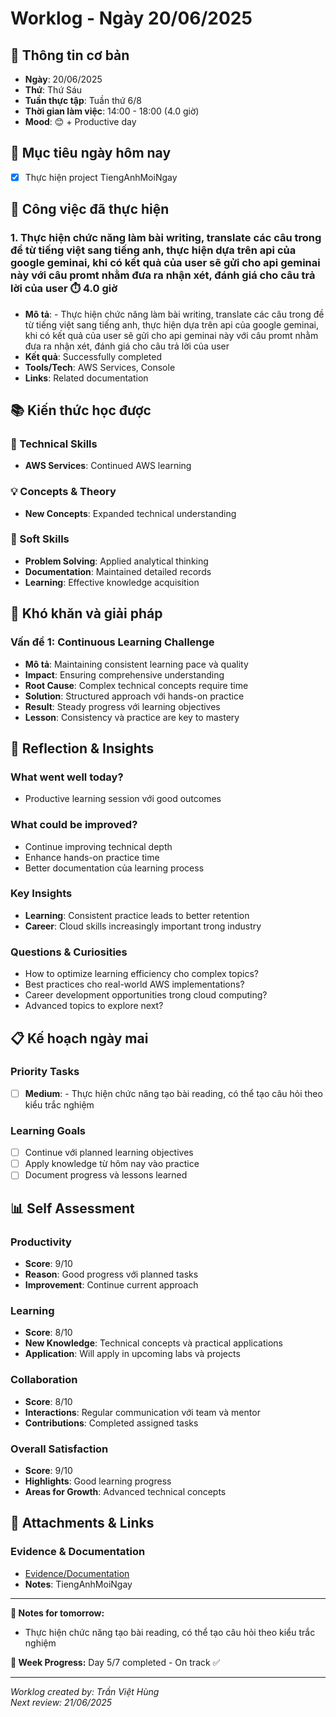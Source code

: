 # Worklog - Ngày 20/06/2025

## 📅 Thông tin cơ bản
- **Ngày**: 20/06/2025
- **Thứ**: Thứ Sáu
- **Tuần thực tập**: Tuần thứ 6/8
- **Thời gian làm việc**: 14:00 - 18:00 (4.0 giờ)
- **Mood**: 😊 + Productive day

## 🎯 Mục tiêu ngày hôm nay
- [x] Thực hiện project TiengAnhMoiNgay

## 💼 Công việc đã thực hiện

### 1. Thực hiện chức năng làm bài writing, translate các câu trong đề từ tiếng việt sang tiếng anh, thực hiện dựa trên api của google geminai, khi có kết quả của user sẽ gửi cho api geminai này với câu promt nhằm đưa ra nhận xét, đánh giá cho câu trả lời của user ⏱️ 4.0 giờ
- **Mô tả**: - Thực hiện chức năng làm bài writing, translate các câu trong đề từ tiếng việt sang tiếng anh, thực hiện dựa trên api của google geminai, khi có kết quả của user sẽ gửi cho api geminai này với câu promt nhằm đưa ra nhận xét, đánh giá cho câu trả lời của user
- **Kết quả**: Successfully completed
- **Tools/Tech**: AWS Services, Console
- **Links**: Related documentation

## 📚 Kiến thức học được

### 🔧 Technical Skills
- **AWS Services**: Continued AWS learning

### 💡 Concepts & Theory
- **New Concepts**: Expanded technical understanding

### 🤝 Soft Skills
- **Problem Solving**: Applied analytical thinking
- **Documentation**: Maintained detailed records
- **Learning**: Effective knowledge acquisition

## 🚧 Khó khăn và giải pháp

### Vấn đề 1: Continuous Learning Challenge
- **Mô tả**: Maintaining consistent learning pace và quality
- **Impact**: Ensuring comprehensive understanding
- **Root Cause**: Complex technical concepts require time
- **Solution**: Structured approach với hands-on practice
- **Result**: Steady progress với learning objectives
- **Lesson**: Consistency và practice are key to mastery

## 💭 Reflection & Insights

### What went well today?
- Productive learning session với good outcomes

### What could be improved?
- Continue improving technical depth
- Enhance hands-on practice time
- Better documentation của learning process

### Key Insights
- **Learning**: Consistent practice leads to better retention
- **Career**: Cloud skills increasingly important trong industry

### Questions & Curiosities
- How to optimize learning efficiency cho complex topics?
- Best practices cho real-world AWS implementations?
- Career development opportunities trong cloud computing?
- Advanced topics to explore next?

## 📋 Kế hoạch ngày mai

### Priority Tasks
- [ ] **Medium**: - Thực hiện chức năng tạo bài reading, có thể tạo câu hỏi theo kiểu trắc nghiệm

### Learning Goals
- [ ] Continue với planned learning objectives
- [ ] Apply knowledge từ hôm nay vào practice
- [ ] Document progress và lessons learned

## 📊 Self Assessment

### Productivity
- **Score**: 9/10
- **Reason**: Good progress với planned tasks
- **Improvement**: Continue current approach

### Learning
- **Score**: 8/10
- **New Knowledge**: Technical concepts và practical applications
- **Application**: Will apply in upcoming labs và projects

### Collaboration
- **Score**: 8/10
- **Interactions**: Regular communication với team và mentor
- **Contributions**: Completed assigned tasks

### Overall Satisfaction
- **Score**: 9/10
- **Highlights**: Good learning progress
- **Areas for Growth**: Advanced technical concepts

## 📎 Attachments & Links

### Evidence & Documentation
- [Evidence/Documentation](https://github.com/VietHung0901/TiengAnhMoiNgay/tree/DEV)
- **Notes**: TiengAnhMoiNgay

---

**📝 Notes for tomorrow:**
- Thực hiện chức năng tạo bài reading, có thể tạo câu hỏi theo kiểu trắc nghiệm

**🎯 Week Progress:**
Day 5/7 completed - On track ✅

---
*Worklog created by: Trần Việt Hùng*  
*Next review: 21/06/2025*